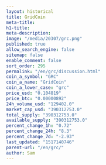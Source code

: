 ```yaml
---
layout: historical
title: GridCoin
meta-title: 
h1-title: 
meta-description: 
image: "/media/20307/grc.png"
published: true
allow_search_engine: false
sitemap: false
enable_comment: false
sort_order: 295
permalink: "/en/grc/discussion.html"
coin_a_symbol: "GRC"
coin_a_name: "GridCoin"
coin_a_lower_case: "grc"
price_usd: "0.104819"
price_btc: "0.00000892"
24h_volume_usd: "129402.0"
market_cap_usd: "390312753.0"
total_supply: "390312753.0"
available_supply: "390312753.0"
percent_change_1h: "0.72"
percent_change_24h: "8.3"
percent_change_7d: "-2.93"
last_updated: "1517140746"
parent-url: "/en/grc/"
author: Sam
---
```


